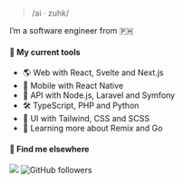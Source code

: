 <!--### Isaac Arcilla-->

> /ai · zuhk/

I’m a software engineer from 🇵🇭

#### 🧰 My current tools 
-  🌎 Web with React, Svelte and Next.js
-  📱 Mobile with React Native
-  📡 API with Node.js, Laravel and Symfony
-  🛠️ TypeScript, PHP and Python
-  🌈 UI with Tailwind, CSS and SCSS
-  📖 Learning more about Remix and Go

#### 💬 Find me elsewhere

![](https://komarev.com/ghpvc/?username=isaacdarcilla&style=flat-square) ![GitHub followers](https://img.shields.io/github/followers/isaacdarcilla)
